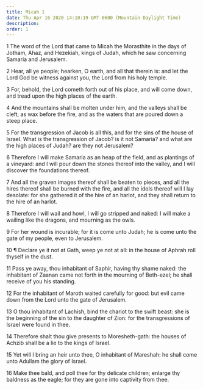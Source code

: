 ```yaml
---
title: Micah 1
date: Thu Apr 16 2020 14:10:19 GMT-0600 (Mountain Daylight Time)
description: 
order: 1
---
```


<p>
  1 The word of the Lord that came to Micah the Morasthite in the days of
  Jotham, Ahaz, and Hezekiah, kings of Judah, which he saw concerning Samaria
  and Jerusalem.
</p>
<p>
  2 Hear, all ye people; hearken, O earth, and all that therein is: and let the
  Lord God be witness against you, the Lord from his holy temple.
</p>
<p>
  3 For, behold, the Lord cometh forth out of his place, and will come down, and
  tread upon the high places of the earth.
</p>
<p>
  4 And the mountains shall be molten under him, and the valleys shall be cleft,
  as wax before the fire, and as the waters that are poured down a steep place.
</p>
<p>
  5 For the transgression of Jacob is all this, and for the sins of the house of
  Israel. What is the transgression of Jacob? is it not Samaria? and what are
  the high places of Judah? are they not Jerusalem?
</p>
<p>
  6 Therefore I will make Samaria as an heap of the field, and as plantings of a
  vineyard: and I will pour down the stones thereof into the valley, and I will
  discover the foundations thereof.
</p>
<p>
  7 And all the graven images thereof shall be beaten to pieces, and all the
  hires thereof shall be burned with the fire, and all the idols thereof will I
  lay desolate: for she gathered it of the hire of an harlot, and they shall
  return to the hire of an harlot.
</p>
<p>
  8 Therefore I will wail and howl, I will go stripped and naked: I will make a
  wailing like the dragons, and mourning as the owls.
</p>
<p>
  9 For her wound is incurable; for it is come unto Judah; he is come unto the
  gate of my people, even to Jerusalem.
</p>
<p>
  10 &#xB6; Declare ye it not at Gath, weep ye not at all: in the house of
  Aphrah roll thyself in the dust.
</p>
<p>
  11 Pass ye away, thou inhabitant of Saphir, having thy shame naked: the
  inhabitant of Zaanan came not forth in the mourning of Beth-ezel; he shall
  receive of you his standing.
</p>
<p>
  12 For the inhabitant of Maroth waited carefully for good: but evil came down
  from the Lord unto the gate of Jerusalem.
</p>
<p>
  13 O thou inhabitant of Lachish, bind the chariot to the swift beast: she is
  the beginning of the sin to the daughter of Zion: for the transgressions of
  Israel were found in thee.
</p>
<p>
  14 Therefore shalt thou give presents to Moresheth-gath: the houses of Achzib
  shall be a lie to the kings of Israel.
</p>
<p>
  15 Yet will I bring an heir unto thee, O inhabitant of Mareshah: he shall come
  unto Adullam the glory of Israel.
</p>
<p>
  16 Make thee bald, and poll thee for thy delicate children; enlarge thy
  baldness as the eagle; for they are gone into captivity from thee.
</p>
